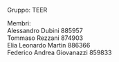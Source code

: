 Gruppo: TEER

Membri: <br>
Alessandro Dubini 885957 <br>
Tommaso Rezzani 874903 <br>
Elia Leonardo Martin 886366 <br>
Federico Andrea Giovanazzi 859833
